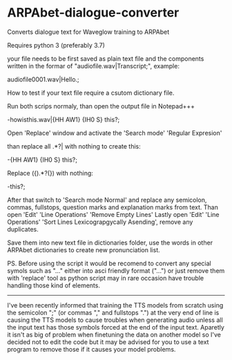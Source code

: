 # ARPAbet-dialogue-converter
Converts dialogue text for Waveglow training to ARPAbet

Requires python 3 (preferably 3.7)



your file needs to be first saved as plain text file and the components written in the formar of "audiofile.wav|Transcript;",  example:

audiofile0001.wav|Hello.;



How to test if your text file require a csutom dictionary file.

Run both scrips normaly, than open the output file in Notepad+++

-howisthis.wav|{HH AW1} {IH0 S} this?;

Open 'Replace' window and activate the 'Search mode' 'Regular Expresion'

than replace all .*?\| with nothing to create this:

-{HH AW1} {IH0 S} this?;

Replace (\{).*?(\}) with nothing:

-this?;

After that switch to 'Search mode Normal' and replace any semicolon, commas, fullstops, question marks and explanation marks from text. 
Than open 'Edit' 'Line Operations' 'Remove Empty Lines'
Lastly open 'Edit' 'Line Operations' 'Sort Lines Lexicograpgycally Asending', remove any duplicates. 

Save them into new text file in dictionaries folder, use the words in other ARPAbet dictionaries to create new pronunciation list. 


PS. Before using the script it would be recomend to convert any special symols such as "…" either into asci friendly format ("...") or just remove them with 'replace' tool as python script may in rare occasion have trouble handling those kind of elements.

- - - - -

I've been recently informed that training the TTS models from scratch using the semicolon ";" (or commas "," and fullstops ".") at the very end of line is causing the TTS models to cause troubles when generating audio unless all the input text has those symbols forced at the end of the input text.
Aparetly it isn't as big of problem when finetuning the data on another model so I've decided not to edit the code but it may be advised for you to use a text program to remove those if it causes your model problems.
